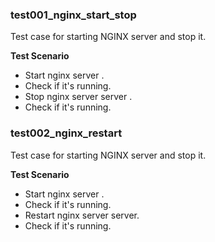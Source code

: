 ### test001_nginx_start_stop

Test case for starting NGINX server and stop it.

**Test Scenario**

- Start nginx server .
- Check if it's running.
- Stop nginx server server .
- Check if it's running.

### test002_nginx_restart

Test case for starting NGINX server and stop it.

**Test Scenario**

- Start nginx server .
- Check if it's running.
- Restart nginx server server.
- Check if it's running.
